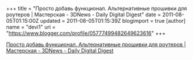 +++
title = "Просто добавь функционал. Альтернативные прошивки для роутеров | Мастерская - 3DNews - Daily Digital Digest"
date = 2011-08-05T01:15:00Z
updated = 2011-08-05T01:15:39Z
blogimport = true 
[author]
	name = "devi1"
	uri = "https://www.blogger.com/profile/05777499482649623616"
+++

<a href="http://www.3dnews.ru/workshop/609613/#.Tjumnn5bLhw.blogger">Просто добавь функционал. Альтернативные прошивки для роутеров | Мастерская - 3DNews - Daily Digital Digest</a>

